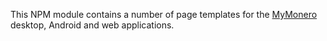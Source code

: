 This NPM module contains a number of page templates for the [MyMonero](https://mylozzax.com) desktop, Android and web applications.